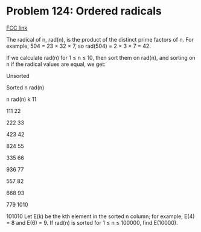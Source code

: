 # Problem 124: Ordered radicals

[FCC link](https://www.freecodecamp.org/learn/coding-interview-prep/project-euler/problem-124-ordered-radicals)

The radical of n, rad(n), is the product of the distinct prime factors of n. For
example, 504 = 23 × 32 × 7, so rad(504) = 2 × 3 × 7 = 42.

If we calculate rad(n) for 1 ≤ n ≤ 10, then sort them on rad(n), and sorting on
n if the radical values are equal, we get:

Unsorted

Sorted n rad(n)

n rad(n) k 11

111 22

222 33

423 42

824 55

335 66

936 77

557 82

668 93

779 1010

101010 Let E(k) be the kth element in the sorted n column; for example, E(4) = 8
and E(6) = 9. If rad(n) is sorted for 1 ≤ n ≤ 100000, find E(10000).
